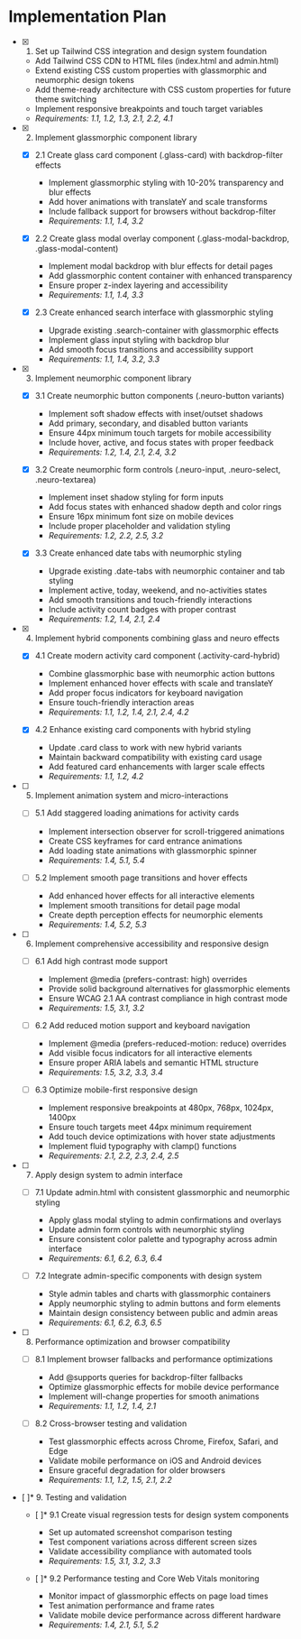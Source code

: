 # Implementation Plan

- [x] 1. Set up Tailwind CSS integration and design system foundation
  - Add Tailwind CSS CDN to HTML files (index.html and admin.html)
  - Extend existing CSS custom properties with glassmorphic and neumorphic design tokens
  - Add theme-ready architecture with CSS custom properties for future theme switching
  - Implement responsive breakpoints and touch target variables
  - _Requirements: 1.1, 1.2, 1.3, 2.1, 2.2, 4.1_

- [x] 2. Implement glassmorphic component library
  - [x] 2.1 Create glass card component (.glass-card) with backdrop-filter effects
    - Implement glassmorphic styling with 10-20% transparency and blur effects
    - Add hover animations with translateY and scale transforms
    - Include fallback support for browsers without backdrop-filter
    - _Requirements: 1.1, 1.4, 3.2_

  - [x] 2.2 Create glass modal overlay component (.glass-modal-backdrop, .glass-modal-content)
    - Implement modal backdrop with blur effects for detail pages
    - Add glassmorphic content container with enhanced transparency
    - Ensure proper z-index layering and accessibility
    - _Requirements: 1.1, 1.4, 3.3_

  - [x] 2.3 Create enhanced search interface with glassmorphic styling
    - Upgrade existing .search-container with glassmorphic effects
    - Implement glass input styling with backdrop blur
    - Add smooth focus transitions and accessibility support
    - _Requirements: 1.1, 1.4, 3.2, 3.3_

- [x] 3. Implement neumorphic component library
  - [x] 3.1 Create neumorphic button components (.neuro-button variants)
    - Implement soft shadow effects with inset/outset shadows
    - Add primary, secondary, and disabled button variants
    - Ensure 44px minimum touch targets for mobile accessibility
    - Include hover, active, and focus states with proper feedback
    - _Requirements: 1.2, 1.4, 2.1, 2.4, 3.2_

  - [x] 3.2 Create neumorphic form controls (.neuro-input, .neuro-select, .neuro-textarea)
    - Implement inset shadow styling for form inputs
    - Add focus states with enhanced shadow depth and color rings
    - Ensure 16px minimum font size on mobile devices
    - Include proper placeholder and validation styling
    - _Requirements: 1.2, 2.2, 2.5, 3.2_

  - [x] 3.3 Create enhanced date tabs with neumorphic styling
    - Upgrade existing .date-tabs with neumorphic container and tab styling
    - Implement active, today, weekend, and no-activities states
    - Add smooth transitions and touch-friendly interactions
    - Include activity count badges with proper contrast
    - _Requirements: 1.2, 1.4, 2.1, 2.4_

- [x] 4. Implement hybrid components combining glass and neuro effects
  - [x] 4.1 Create modern activity card component (.activity-card-hybrid)
    - Combine glassmorphic base with neumorphic action buttons
    - Implement enhanced hover effects with scale and translateY
    - Add proper focus indicators for keyboard navigation
    - Ensure touch-friendly interaction areas
    - _Requirements: 1.1, 1.2, 1.4, 2.1, 2.4, 4.2_

  - [x] 4.2 Enhance existing card components with hybrid styling
    - Update .card class to work with new hybrid variants
    - Maintain backward compatibility with existing card usage
    - Add featured card enhancements with larger scale effects
    - _Requirements: 1.1, 1.2, 4.2_

- [ ] 5. Implement animation system and micro-interactions
  - [ ] 5.1 Add staggered loading animations for activity cards
    - Implement intersection observer for scroll-triggered animations
    - Create CSS keyframes for card entrance animations
    - Add loading state animations with glassmorphic spinner
    - _Requirements: 1.4, 5.1, 5.4_

  - [ ] 5.2 Implement smooth page transitions and hover effects
    - Add enhanced hover effects for all interactive elements
    - Implement smooth transitions for detail page modal
    - Create depth perception effects for neumorphic elements
    - _Requirements: 1.4, 5.2, 5.3_

- [ ] 6. Implement comprehensive accessibility and responsive design
  - [ ] 6.1 Add high contrast mode support
    - Implement @media (prefers-contrast: high) overrides
    - Provide solid background alternatives for glassmorphic elements
    - Ensure WCAG 2.1 AA contrast compliance in high contrast mode
    - _Requirements: 1.5, 3.1, 3.2_

  - [ ] 6.2 Add reduced motion support and keyboard navigation
    - Implement @media (prefers-reduced-motion: reduce) overrides
    - Add visible focus indicators for all interactive elements
    - Ensure proper ARIA labels and semantic HTML structure
    - _Requirements: 1.5, 3.2, 3.3, 3.4_

  - [ ] 6.3 Optimize mobile-first responsive design
    - Implement responsive breakpoints at 480px, 768px, 1024px, 1400px
    - Ensure touch targets meet 44px minimum requirement
    - Add touch device optimizations with hover state adjustments
    - Implement fluid typography with clamp() functions
    - _Requirements: 2.1, 2.2, 2.3, 2.4, 2.5_

- [ ] 7. Apply design system to admin interface
  - [ ] 7.1 Update admin.html with consistent glassmorphic and neumorphic styling
    - Apply glass modal styling to admin confirmations and overlays
    - Update admin form controls with neumorphic styling
    - Ensure consistent color palette and typography across admin interface
    - _Requirements: 6.1, 6.2, 6.3, 6.4_

  - [ ] 7.2 Integrate admin-specific components with design system
    - Style admin tables and charts with glassmorphic containers
    - Apply neumorphic styling to admin buttons and form elements
    - Maintain design consistency between public and admin areas
    - _Requirements: 6.1, 6.2, 6.3, 6.5_

- [ ] 8. Performance optimization and browser compatibility
  - [ ] 8.1 Implement browser fallbacks and performance optimizations
    - Add @supports queries for backdrop-filter fallbacks
    - Optimize glassmorphic effects for mobile device performance
    - Implement will-change properties for smooth animations
    - _Requirements: 1.1, 1.2, 1.4, 2.1_

  - [ ] 8.2 Cross-browser testing and validation
    - Test glassmorphic effects across Chrome, Firefox, Safari, and Edge
    - Validate mobile performance on iOS and Android devices
    - Ensure graceful degradation for older browsers
    - _Requirements: 1.1, 1.2, 1.5, 2.1, 2.2_

- [ ]* 9. Testing and validation
  - [ ]* 9.1 Create visual regression tests for design system components
    - Set up automated screenshot comparison testing
    - Test component variations across different screen sizes
    - Validate accessibility compliance with automated tools
    - _Requirements: 1.5, 3.1, 3.2, 3.3_

  - [ ]* 9.2 Performance testing and Core Web Vitals monitoring
    - Monitor impact of glassmorphic effects on page load times
    - Test animation performance and frame rates
    - Validate mobile device performance across different hardware
    - _Requirements: 1.4, 2.1, 5.1, 5.2_